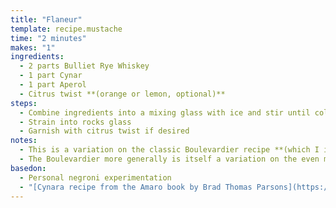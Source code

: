 ```yaml
---
title: "Flaneur"
template: recipe.mustache
time: "2 minutes"
makes: "1"
ingredients:
  - 2 parts Bulliet Rye Whiskey
  - 1 part Cynar
  - 1 part Aperol
  - Citrus twist **(orange or lemon, optional)**
steps:
  - Combine ingredients into a mixing glass with ice and stir until cold
  - Strain into rocks glass
  - Garnish with citrus twist if desired
notes:
  - This is a variation on the classic Boulevardier recipe **(which I independently invented, but later found out is basically a "Cynara")**, which calls for campari and sweet vermouth. I find the Aperol **(campari's sweeter cousin)** and Cynar **(a vegetal, artichoke flavored vermouth cousin)** pair better with the spicy herbal mintyness of the Bulliet Rye. Your mileage may vary depending on the whiskey you use.
  - The Boulevardier more generally is itself a variation on the even more classic Negroni cocktail, which uses Gin as the base spirit instead of whiskey.
basedon:
  - Personal negroni experimentation
  - "[Cynara recipe from the Amaro book by Brad Thomas Parsons](https://btparsons.com/amaro/)"
---
```

